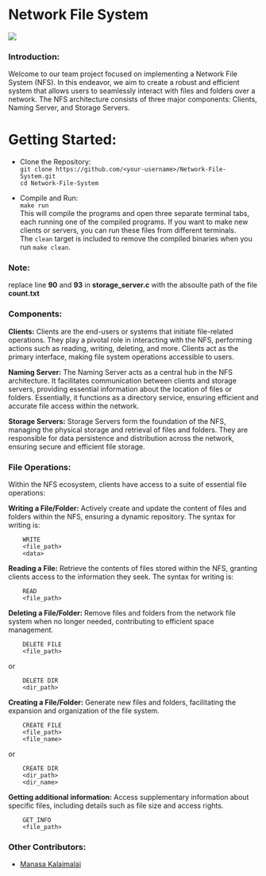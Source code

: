 # Network File System

![](https://blog.eduonix.com/wp-content/uploads/2018/04/HDFS-Architecture.png)

### Introduction:

Welcome to our team project focused on implementing a Network File System (NFS). In this endeavor, we aim to create a robust and efficient system that allows users to seamlessly interact with files and folders over a network. The NFS architecture consists of three major components: Clients, Naming Server, and Storage Servers.

# Getting Started: 
* Clone the Repository: \
 `git clone https://github.com/<your-username>/Network-File-System.git`\
`cd Network-File-System`

* Compile and Run: \
`make run` \
This will compile the programs and open three separate terminal tabs, each running one of the compiled programs. If you want to make new clients or servers, you can run these files from different terminals. \
The `clean` target is included to remove the compiled binaries when you run `make clean`.

### Note: 

replace line **90** and **93** in **storage_server.c** with the absoulte path of the file **count.txt**

### Components:

**Clients:**
Clients are the end-users or systems that initiate file-related operations. They play a pivotal role in interacting with the NFS, performing actions such as reading, writing, deleting, and more. Clients act as the primary interface, making file system operations accessible to users.

**Naming Server:**
The Naming Server acts as a central hub in the NFS architecture. It facilitates communication between clients and storage servers, providing essential information about the location of files or folders. Essentially, it functions as a directory service, ensuring efficient and accurate file access within the network.

**Storage Servers:**
Storage Servers form the foundation of the NFS, managing the physical storage and retrieval of files and folders. They are responsible for data persistence and distribution across the network, ensuring secure and efficient file storage.

### File Operations:

Within the NFS ecosystem, clients have access to a suite of essential file operations:

**Writing a File/Folder:** Actively create and update the content of files and folders within the NFS, ensuring a dynamic repository.
The syntax for writing is:
``` 
    WRITE
    <file_path>
    <data>
```

**Reading a File:** Retrieve the contents of files stored within the NFS, granting clients access to the information they seek.
The syntax for writing is:
``` 
    READ
    <file_path>
```

**Deleting a File/Folder:** Remove files and folders from the network file system when no longer needed, contributing to efficient space management.
```
    DELETE FILE
    <file_path>
```
or
```
    DELETE DIR
    <dir_path>
```

**Creating a File/Folder:** Generate new files and folders, facilitating the expansion and organization of the file system.
```
    CREATE FILE
    <file_path>
    <file_name>
```
or
```
    CREATE DIR
    <dir_path>
    <dir_name>
```


**Getting additional information:** Access supplementary information about specific files, including details such as file size and access rights.
```
    GET_INFO
    <file_path>
```

### Other Contributors: 
- [Manasa Kalaimalai](https://github.com/manasakalaimalai/)
